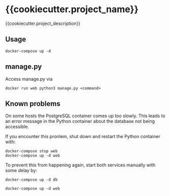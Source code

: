 # {{cookiecutter.project_name}}

{{cookiecutter.project_description}}

## Usage

```shell
docker-compose up -d
```

## manage.py

Access manage.py via

```shell
docker run web python3 manage.py <command>
```

## Known problems

On some hosts the PostgreSQL container comes up too slowly. This leads to an
error message in the Python container about the database not being accessible.

If you encounter this pronlem, shut down and restart the Python container with:

```shell
docker-compose stop web
docker-compose up -d web
```

To prevent this from happening again, start both services manually with some delay by:

```shell
docker-compose up -d db

docker-compose up -d web
```